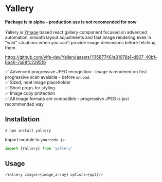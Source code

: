 # Yallery

**Package is in alpha - production use is not recomended for now**
<br/><br/>
Yallery is [Ymage](https://github.com/ylfe-dev/Ymage) based react gallery component focused on advenced automation, smooth layout adjustments and fast image rendering even in "wild" situations when you can't provide image diemnsions before fetching them.


https://github.com/ylfe-dev/Yallery/assets/111587746/a81078a1-d907-40bf-ba46-7a98fc22951b



✅ Advenced progressive JPEG recognition - image is rendered on first progressive scan avaiable - before `onLoad`.  <br/>
✅ Sized, neat image placeholder<br/>
✅ Short props for styling<br/>
✅ Image copy protection<br/>
✅ All image  formats are compatible - progressive JPEG is just recommended way<br/>




## Installation


```shell
$ npm install yallery
```

Import module to `yourcode.js`:
```JavaScript
import {Yallery} from 'yallery'
```

## Usage


```JavaScript
<Yallery images={image_array} options={opt}/>
```


<br/>


